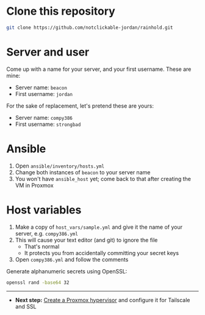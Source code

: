 # Clone this repository

```bash
git clone https://github.com/notclickable-jordan/rainhold.git
```

# Server and user

Come up with a name for your server, and your first username. These are mine:

-   Server name: `beacon`
-   First username: `jordan`

For the sake of replacement, let's pretend these are yours:

-   Server name: `compy386`
-   First username: `strongbad`

# Ansible

1. Open `ansible/inventory/hosts.yml`
1. Change both instances of `beacon` to your server name
1. You won't have `ansible_host` yet; come back to that after creating the VM in Proxmox

# Host variables

1. Make a copy of `host_vars/sample.yml` and give it the name of your server, e.g. `compy386.yml`
1. This will cause your text editor (and git) to ignore the file
    - That's normal
    - It protects you from accidentally committing your secret keys
1. Open `compy386.yml` and follow the comments

Generate alphanumeric secrets using OpenSSL:

```bash
openssl rand -base64 32
```

---

-   **Next step:** [Create a Proxmox hypervisor](./proxmox.md) and configure it for Tailscale and SSL
